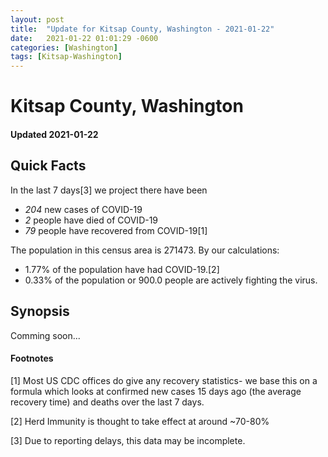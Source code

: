 ```yaml
---
layout: post
title:  "Update for Kitsap County, Washington - 2021-01-22"
date:   2021-01-22 01:01:29 -0600
categories: [Washington]
tags: [Kitsap-Washington]
---
```


# Kitsap County, Washington
#### Updated 2021-01-22

## Quick Facts

In the last 7 days[3] we project there have been
- *204* new cases of COVID-19
- *2* people have died of COVID-19
- *79* people have recovered from COVID-19[1]

The population in this census area is 271473. By our calculations:
- 1.77% of the population have had COVID-19.[2]
- 0.33% of the population or 900.0 people are actively fighting the virus.

## Synopsis

Comming soon...


#### Footnotes

[1] Most US CDC offices do give any recovery statistics- we base this on a formula which looks at confirmed new cases
15 days ago (the average recovery time) and deaths over the last 7 days.

[2] Herd Immunity is thought to take effect at around ~70-80%

[3] Due to reporting delays, this data may be incomplete.
 
    